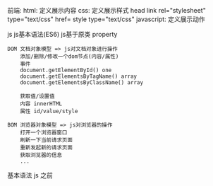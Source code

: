 前端:
    html: 定义展示内容
    css: 定义展示样式
        head
            link rel="stylesheet" type="text/css" href=
            style type="text/css"
    javascript: 定义展示动作

js
    js基本语法(ES6)
        js基于原类 property

    DOM 文档对象模型 => js对文档对象进行操作
        添加/删除/修改一个dom节点(内容/属性)
        事件
        document.getElementById() one
        document.getElementsByTagName() array
        document.getElementsByClassName() array

        获取值/设置值
        内容 innerHTML
        属性 id/value/style

    BOM 浏览器对象模型 => js对浏览器的操作
        打开一个浏览器窗口
        刷新一下当前请求页面
        重新发起新的请求页面
        获取浏览器的信息
        ...

基本语法
    js
        </body>之前
        <script type="text/javascript" src=""></script>
        <script type="text/javascript">

        </script>

    jquery
        选择器

        innerHTML ==> html() html(value)
        innerText ==> text() text(value)
        attr
            id, name, src, href   ==> attr("id/name") attr("id/name/src/href", value)
            style.xxx             ==> css()
            class                 ==> addClass/removeClass(className)
            value                 ==> val() val(value)

        绑定事件


    ajax 异步的javascript 和 xml(json)

留言板功能做成异步
1. 提交数据异步
2. 获取页面数据异步
